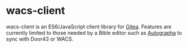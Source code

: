 # wacs-client

wacs-client is an ES6/JavaScript client library for
[Gitea](https://github.com/go-gitea/gitea).  Features are currently
limited to those needed by a Bible editor such as
[Autographa](https://github.com/friendsofagape/autographa-live) to
sync with Door43 or WACS.
